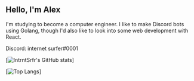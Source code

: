 ## Hello, I'm Alex

I'm studying to become a computer engineer. I like to make Discord bots using Golang, though I'd also like to look into some web development with React. 

Discord: internet surfer#0001


[![IntrntSrfr's GitHub stats](https://github-readme-stats.vercel.app/api?username=intrntsrfr&count_private=true&show_icons=true&theme=radical)]

[![Top Langs](https://github-readme-stats.vercel.app/api/top-langs/?username=intrntsrfr)]

